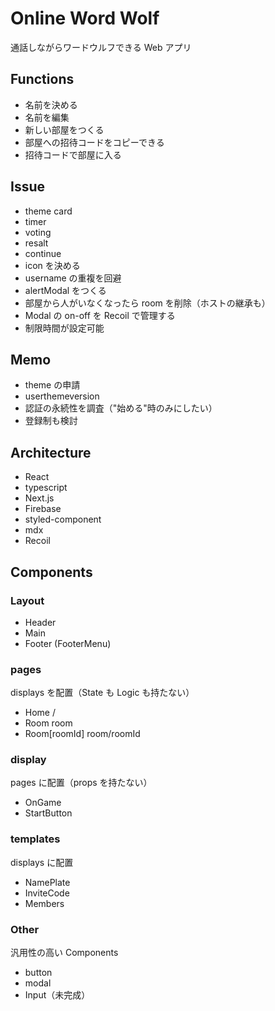 # Online Word Wolf

通話しながらワードウルフできる Web アプリ

## Functions

- 名前を決める
- 名前を編集
- 新しい部屋をつくる
- 部屋への招待コードをコピーできる
- 招待コードで部屋に入る

## Issue

- theme card
- timer
- voting
- resalt
- continue
- icon を決める
- username の重複を回避
- alertModal をつくる
- 部屋から人がいなくなったら room を削除（ホストの継承も）
- Modal の on-off を Recoil で管理する
- 制限時間が設定可能

## Memo

- theme の申請
- userthemeversion
- 認証の永続性を調査（"始める"時のみにしたい）
- 登録制も検討

## Architecture

- React
- typescript
- Next.js
- Firebase
- styled-component
- mdx
- Recoil

## Components

### Layout

- Header
- Main
- Footer (FooterMenu)

### pages

displays を配置（State も Logic も持たない）

- Home
  /
- Room
  room
- Room[roomId]
  room/roomId

### display

pages に配置（props を持たない）

- OnGame
- StartButton

### templates

displays に配置

- NamePlate
- InviteCode
- Members

### Other

汎用性の高い Components

- button
- modal
- Input（未完成）
